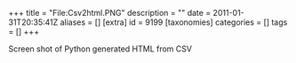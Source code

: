 +++
title = "File:Csv2html.PNG"
description = ""
date = 2011-01-31T20:35:41Z
aliases = []
[extra]
id = 9199
[taxonomies]
categories = []
tags = []
+++

Screen shot of Python generated HTML from CSV
